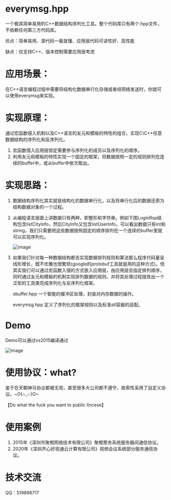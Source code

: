 # everymsg.hpp
一个极其简单易用的C++数据结构序列化工具。整个代码库只有两个.hpp文件，不依赖任何第三方代码库。

优点：简单易用、源代码一看就懂、应用层代码可读性好、高性能

缺点：仅支持C++、版本控制需要应用层考虑


# 应用场景：
在C++语言编程过程中需要将结构化数据串行化存储或者经网络发送时，你就可以使用everymsg来实现。


# 实现原理：
通过宏函数侵入机制以及C++语言的友元和模板的特性的组合，实现C\C++任意数据结构的序列化和反序列化。
1. 宏函数侵入应用层锁定需要参与序列化的成员以及序列化的顺序。
2. 利用友元和模板的特性实现一个固定的框架，将数据按照一定的规则排列在连续的buffer中，或从buffer中依次取出。


# 实现思路：
1. 数据结构序列化其实就是结构化的数据串行化，以及将串行化后的数据还原为结构数据对象的一个过程。
2. 从编程语言层面上讲数据只有两种，即整形和字符串。例如下图LoginRsp结构包含listCityInfo，然后CityInfo又包含listUserInfo，可以看出数据只有int和string，我们只需要把这些数据按照固定的顺序排列在一个连续的buffer里就可以实现序列化。

   ![image](https://user-images.githubusercontent.com/84183800/127149514-e73d3156-245d-4e9e-af11-dee455ecad1e.png)
   
3. 如果我们针对每一种数据结构都去实现数据排列规则和算法那么程序代码量呈线形增长，既不优雅也很繁琐(google的protobuf工具就是用的这种方式)。但其实我们可以通过宏函数入侵的方式嵌入应用层，由应用层去指定排列顺序，同时通过友元和模板的机制实现排列数据的规则，并将其处理过程提炼出一个泛型的工具类完成序列化与反序列化框架。
   
   sbuffer.hpp 一个智能的缓冲区处理，封装对内存数据的操作。
   
   everymsg.hpp 定义了序列化的框架规则以及标准stl容器的适配。
   
# Demo
  Demo可以通过vs2015编译通过
  
  ![image](https://user-images.githubusercontent.com/84183800/127163222-abcec2e6-4674-471f-9b72-76ad7bd9fb0b.png)
  
  
# 使用协议：what?
  鉴于在天朝神马协议都被无视，甚至很多大公司都不遵守，故索性采用了自定义协议。~O(∩_∩)O~
  
  【Do what the fuck you want to public lincese】
  
  
# 使用案例
1. 2015年《深圳市聚橙网络技术有限公司》聚橙票务系统服务器间通信协议。
2. 2020年《深圳齐心好视通云计算有限公司》视频会议系统部分服务通信协议。

# 技术交流
  QQ：519896717
  
